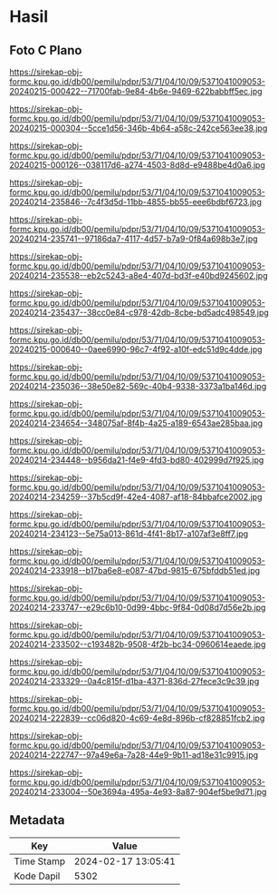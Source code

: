 # Hasil

## Foto C Plano

https://sirekap-obj-formc.kpu.go.id/db00/pemilu/pdpr/53/71/04/10/09/5371041009053-20240215-000422--71700fab-9e84-4b6e-9469-622babbff5ec.jpg

https://sirekap-obj-formc.kpu.go.id/db00/pemilu/pdpr/53/71/04/10/09/5371041009053-20240215-000304--5cce1d56-346b-4b64-a58c-242ce563ee38.jpg

https://sirekap-obj-formc.kpu.go.id/db00/pemilu/pdpr/53/71/04/10/09/5371041009053-20240215-000126--038117d6-a274-4503-8d8d-e9488be4d0a6.jpg

https://sirekap-obj-formc.kpu.go.id/db00/pemilu/pdpr/53/71/04/10/09/5371041009053-20240214-235846--7c4f3d5d-11bb-4855-bb55-eee6bdbf6723.jpg

https://sirekap-obj-formc.kpu.go.id/db00/pemilu/pdpr/53/71/04/10/09/5371041009053-20240214-235741--97186da7-4117-4d57-b7a9-0f84a698b3e7.jpg

https://sirekap-obj-formc.kpu.go.id/db00/pemilu/pdpr/53/71/04/10/09/5371041009053-20240214-235538--eb2c5243-a8e4-407d-bd3f-e40bd9245602.jpg

https://sirekap-obj-formc.kpu.go.id/db00/pemilu/pdpr/53/71/04/10/09/5371041009053-20240214-235437--38cc0e84-c978-42db-8cbe-bd5adc498549.jpg

https://sirekap-obj-formc.kpu.go.id/db00/pemilu/pdpr/53/71/04/10/09/5371041009053-20240215-000640--0aee6990-96c7-4f92-a10f-edc51d9c4dde.jpg

https://sirekap-obj-formc.kpu.go.id/db00/pemilu/pdpr/53/71/04/10/09/5371041009053-20240214-235036--38e50e82-569c-40b4-9338-3373a1ba146d.jpg

https://sirekap-obj-formc.kpu.go.id/db00/pemilu/pdpr/53/71/04/10/09/5371041009053-20240214-234654--348075af-8f4b-4a25-a189-6543ae285baa.jpg

https://sirekap-obj-formc.kpu.go.id/db00/pemilu/pdpr/53/71/04/10/09/5371041009053-20240214-234448--b956da21-f4e9-4fd3-bd80-402999d7f925.jpg

https://sirekap-obj-formc.kpu.go.id/db00/pemilu/pdpr/53/71/04/10/09/5371041009053-20240214-234259--37b5cd9f-42e4-4087-af18-84bbafce2002.jpg

https://sirekap-obj-formc.kpu.go.id/db00/pemilu/pdpr/53/71/04/10/09/5371041009053-20240214-234123--5e75a013-861d-4f41-8b17-a107af3e8ff7.jpg

https://sirekap-obj-formc.kpu.go.id/db00/pemilu/pdpr/53/71/04/10/09/5371041009053-20240214-233918--b17ba6e8-e087-47bd-9815-675bfddb51ed.jpg

https://sirekap-obj-formc.kpu.go.id/db00/pemilu/pdpr/53/71/04/10/09/5371041009053-20240214-233747--e29c6b10-0d99-4bbc-9f84-0d08d7d56e2b.jpg

https://sirekap-obj-formc.kpu.go.id/db00/pemilu/pdpr/53/71/04/10/09/5371041009053-20240214-233502--c193482b-9508-4f2b-bc34-0960614eaede.jpg

https://sirekap-obj-formc.kpu.go.id/db00/pemilu/pdpr/53/71/04/10/09/5371041009053-20240214-233329--0a4c815f-d1ba-4371-836d-27fece3c9c39.jpg

https://sirekap-obj-formc.kpu.go.id/db00/pemilu/pdpr/53/71/04/10/09/5371041009053-20240214-222839--cc06d820-4c69-4e8d-896b-cf828851fcb2.jpg

https://sirekap-obj-formc.kpu.go.id/db00/pemilu/pdpr/53/71/04/10/09/5371041009053-20240214-222747--97a49e6a-7a28-44e9-9b11-ad18e31c9915.jpg

https://sirekap-obj-formc.kpu.go.id/db00/pemilu/pdpr/53/71/04/10/09/5371041009053-20240214-233004--50e3694a-495a-4e93-8a87-904ef5be9d71.jpg


## Metadata

| Key        | Value               |
| ---------- | ------------------- |
| Time Stamp | 2024-02-17 13:05:41 |
| Kode Dapil | 5302                |



